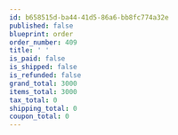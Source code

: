 ```yaml
---
id: b658515d-ba44-41d5-86a6-bb8fc774a32e
published: false
blueprint: order
order_number: 409
title: ' '
is_paid: false
is_shipped: false
is_refunded: false
grand_total: 3000
items_total: 3000
tax_total: 0
shipping_total: 0
coupon_total: 0
---
```

